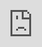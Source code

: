 ```yaml
---
title: "How to Check the Status of Your Post Office Application"
description: ""
date: 2023-03-20
categories:
  - "Frequently Asked Questions" 
tags: 
thumbnail: https://tse1.mm.bing.net/th?q=How%20To%20Check%20The%20Status%20Of%20Your%20Post%20Office%20Application&w=800&h=500&c=1&rs=1
author: "Osgood"
showToc: true
TocOpen: true
draft: false
hidemeta: false
comments: false
disableHLJS: true # to disable highlightjs
disableShare: false
disableHLJS: false
hideSummary: false
searchHidden: true
ShowReadingTime: true
ShowBreadCrumbs: true
ShowPostNavLinks: true
ShowWordCount: true
ShowRssButtonInSectionTermList: true
UseHugoToc: false
ShowShareButtons: true
---
```


<center>
	<img src="https://tse1.mm.bing.net/th?q=How%20To%20Check%20The%20Status%20Of%20Your%20Post%20Office%20Application&w=800&h=500&c=1&rs=1" alt="How To Check The Status Of Your Post Office Application" width="800" height="500" style="display: block; width: 100%; height: auto">
	<small>Source: <a href="https://www.bing.com" rel="nofollow">bing.com</a></small>
</center>

<p>If you’ve recently applied for a job at the post office, you may be wondering how you can check the status of your application. The process of checking the status of your application is simple and easy, and can be done online or over the phone. In this article, we’ll provide you with all the information you need to check the status of your post office application.</p>

<h2>How to Check the Status of Your Post Office Application Online</h2>

<p>The easiest way to check the status of your post office application is by visiting the official post office website. On the homepage, you’ll see a link for “Job Seekers”. Once you’ve clicked on that link, you’ll be taken to a page where you can enter your email address and password to log in to your account. Once you’ve logged in, you’ll be able to view your application status. You can also view the status of your application by visiting the “My Jobs” page on the post office website. Here, you’ll be able to see if your application has been accepted or rejected.</p>

<h2>How to Check the Status of Your Post Office Application Over the Phone</h2>

<p>If you’re not comfortable checking the status of your post office application online, you can also call the post office directly to inquire about the status of your application. You’ll need to provide the customer service representative with your full name, address, and date of birth to verify your identity. Once they’ve verified your identity, they’ll be able to tell you the status of your post office application.</p>

<h2>Frequently Asked Questions</h2>

<h3>1. How can I check the status of my post office application?</h3>

<p>The best way to check the status of your post office application is by visiting the official post office website. On the homepage, you’ll see a link for “Job Seekers”. Once you’ve clicked on that link, you’ll be taken to a page where you can enter your email address and password to log in to your account. Once you’ve logged in, you’ll be able to view your application status.</p>

<h3>2. Can I check the status of my post office application over the phone?</h3>

<p>Yes, you can check the status of your post office application over the phone. You’ll need to provide the customer service representative with your full name, address, and date of birth to verify your identity. Once they’ve verified your identity, they’ll be able to tell you the status of your post office application.</p>

<h3>3. How often should I check the status of my post office application?</h3>

<p>It’s a good idea to check the status of your post office application at least once a week. This will ensure that you stay up-to-date on the status of your application and that you don’t miss out on any important updates or notifications.</p>

<h3>4. How long does it take for the post office to process my application?</h3>

<p>The amount of time it takes for the post office to process your application depends on a variety of factors, such as the number and complexity of the applications they’re processing at the time. However, typically it takes 4-6 weeks for the post office to process an application.</p>

<h3>5. What should I do if I’m not satisfied with the status of my post office application?</h3>

<p>If you’re not satisfied with the status of your post office application, you can contact the post office directly to inquire about the status of your application. They may be able to provide you with additional information or help you troubleshoot any issues with your application.</p>

<h3>6. Is there a way to expedite the processing of my post office application?</h3>

<p>Unfortunately, there is no way to expedite the processing of your post office application. However, you can contact the post office directly to inquire about the status of your application and they may be able to provide you with additional information.</p>

<h3>7. Does the post office notify applicants when their application is approved or denied?</h3>

<p>Yes, the post office will notify applicants when their application is approved or denied. Once your application is processed, you’ll be notified via email or postal mail.</p>

<h3>8. What happens if my post office application is denied?</h3>

<p>If your post office application is denied, you’ll be notified via email or postal mail. You can then contact the post office directly to inquire about the reasons for the denial and what steps you can take to reapply for the position.</p>

<h3>9. Is there a way to check the status of my post office application without logging in?</h3>

<p>No, there is no way to check the status of your post office application without logging in. You’ll need to visit the post office website and log in with your email address and password to access the status of your application.</p>

<h3>10. Is there a way to track the progress of my post office application?</h3>

<p>Yes, there is a way to track the progress of your post office application. On the post office website, you can log in to your account and view the progress of your application. You’ll be able to see when your application was submitted, when it was approved or denied, and any other relevant information.</p>

<h3>11. Does the post office provide feedback to applicants when their application is denied?</h3>

<p>Yes, the post office does provide feedback to applicants when their application is denied. You can contact the post office directly to inquire about the reasons for the denial and what steps you can take to reapply for the position.</p>

<h3>12. Is there a way to receive updates from the post office about my application?</h3>

<p>Yes, there is a way to receive updates from the post office about your application. When you log in to your account on the post office website, you can view the progress of your application and any updates that have been made.</p>

<h3>13. Does the post office provide assistance to applicants who are having difficulty with their applications?</h3>

<p>Yes, the post office does provide assistance to applicants who are having difficulty with their applications. You can contact the post office directly to inquire about any issues you may be having with your application.</p>

<h3>14. How can I contact the post office if I have questions about my application?</h3>

<p>You can contact the post office directly if you have questions about your application. The post office typically has a customer service line that you can call and speak to a representative.</p>

<h3>15. Does the post office provide assistance to applicants who are having difficulty with the online application process?</h3>

<p>Yes, the post office does provide assistance to applicants who are having difficulty with the online application process. You can contact the post office directly to inquire about any issues you may be having with the online application process.</p>

<h3>16. Is it possible to submit my post office application via email or fax?</h3>

<p>No, it is not possible to submit your post office application via email or fax. You must submit your application online through the post office website.</p>

<h3>17. Is there a way to check the status of my post office application if I have forgotten my login information?</h3>

<p>Yes, there is a way to check the status of your post office application if you have forgotten your login information. You can call the post office customer service line and provide them with your full name, address, and date of birth to verify your identity. Once they’ve verified your identity, they’ll be able to tell you the status of your post office application.</p>

<h3>18. Does the post office offer assistance to applicants who are having difficulty understanding the job requirements?</h3>

<p>Yes, the post office does offer assistance to applicants who are having difficulty understanding the job requirements. You can contact the post office directly to inquire about any questions or concerns you may have about the job requirements.</p>

<h3>19. Does the post office provide any resources to help applicants prepare for their interviews?</h3>

<p>Yes, the post office does provide resources to help applicants prepare for their interviews. The post office website has a section dedicated to helping applicants prepare for their interviews, which includes tips and advice on how to answer common interview questions.</p>

<h3>20. How long does it typically take for the post office to make a decision on an application?</

<div style="position: relative; padding-bottom: 56.25%; overflow: hidden"><iframe src="https://www.youtube.com/embed/XrJ9E8APJ-Y" frameborder="0" allow="accelerometer; autoplay; clipboard-write; encrypted-media; gyroscope; picture-in-picture; web-share" allowfullscreen style="position: absolute; top: 0; left: 0; width: 100%; height: 100%;"></iframe>
</div>